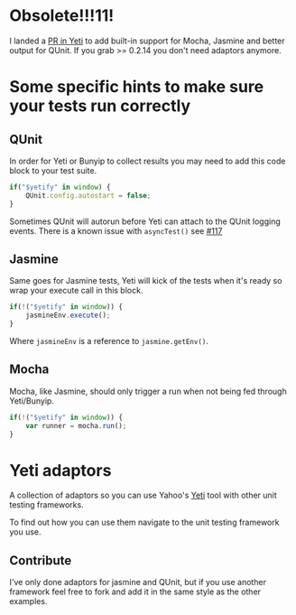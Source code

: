 # Obsolete!!!11!

I landed a [PR in Yeti](https://github.com/yui/yeti/commit/de201e8474b7138aab00a6810165ad3d3c5f6824) to add built-in support for Mocha, Jasmine and better output for QUnit. If you grab >= 0.2.14 you don't need adaptors anymore.

# Some specific hints to make sure your tests run correctly

## QUnit

In order for Yeti or Bunyip to collect results you may need to add this code block to your test suite.

```js
if("$yetify" in window) {
	QUnit.config.autostart = false;
}
```

Sometimes QUnit will autorun before Yeti can attach to the QUnit logging events. There is a known issue with `asyncTest()` see [#117](http://yuilibrary.com/projects/yeti/ticket/117)

## Jasmine

Same goes for Jasmine tests, Yeti will kick of the tests when it's ready so wrap your execute call in this block.

```js
if(!("$yetify" in window)) {
	jasmineEnv.execute();
}
```

Where `jasmineEnv` is a reference to `jasmine.getEnv()`.

## Mocha

Mocha, like Jasmine, should only trigger a run when not being fed through Yeti/Bunyip.

```js
if(!("$yetify" in window)) {
    var runner = mocha.run();
}
```

# Yeti adaptors

A collection of adaptors so you can use Yahoo's [Yeti](https://github.com/yui/yeti) tool with other unit testing frameworks.

To find out how you can use them navigate to the unit testing framework you use.

## Contribute

I've only done adaptors for jasmine and QUnit, but if you use another framework feel free to fork and add it in the same style as the other examples.